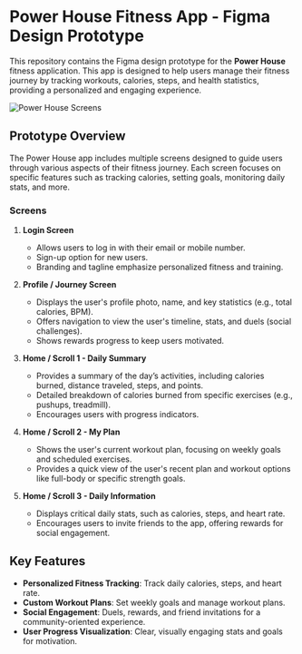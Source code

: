 # Power House Fitness App - Figma Design Prototype

This repository contains the Figma design prototype for the **Power House** fitness application. This app is designed to help users manage their fitness journey by tracking workouts, calories, steps, and health statistics, providing a personalized and engaging experience.

![Power House Screens](./path/to/screenshot.png)

## Prototype Overview

The Power House app includes multiple screens designed to guide users through various aspects of their fitness journey. Each screen focuses on specific features such as tracking calories, setting goals, monitoring daily stats, and more.

### Screens

1. **Login Screen**  
   - Allows users to log in with their email or mobile number.
   - Sign-up option for new users.
   - Branding and tagline emphasize personalized fitness and training.

2. **Profile / Journey Screen**  
   - Displays the user's profile photo, name, and key statistics (e.g., total calories, BPM).
   - Offers navigation to view the user's timeline, stats, and duels (social challenges).
   - Shows rewards progress to keep users motivated.

3. **Home / Scroll 1 - Daily Summary**  
   - Provides a summary of the day’s activities, including calories burned, distance traveled, steps, and points.
   - Detailed breakdown of calories burned from specific exercises (e.g., pushups, treadmill).
   - Encourages users with progress indicators.

4. **Home / Scroll 2 - My Plan**  
   - Shows the user's current workout plan, focusing on weekly goals and scheduled exercises.
   - Provides a quick view of the user's recent plan and workout options like full-body or specific strength goals.

5. **Home / Scroll 3 - Daily Information**  
   - Displays critical daily stats, such as calories, steps, and heart rate.
   - Encourages users to invite friends to the app, offering rewards for social engagement.

## Key Features

- **Personalized Fitness Tracking**: Track daily calories, steps, and heart rate.
- **Custom Workout Plans**: Set weekly goals and manage workout plans.
- **Social Engagement**: Duels, rewards, and friend invitations for a community-oriented experience.
- **User Progress Visualization**: Clear, visually engaging stats and goals for motivation.
